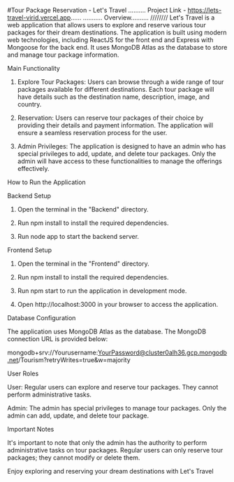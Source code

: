 #Tour Package Reservation - Let's Travel
..........
Project Link - https://lets-travel-virid.vercel.app......
...........
Overview..........
////////
Let's Travel is a web application that allows users to explore and reserve various tour packages for their dream destinations. The application is built using modern web technologies, including ReactJS for the front end and Express with Mongoose for the back end. It uses MongoDB Atlas as the database to store and manage tour package information.

Main Functionality

1. Explore Tour Packages: Users can browse through a wide range of tour packages available for different destinations. Each tour package will have details such as the destination name, description, image, and country.

2. Reservation: Users can reserve tour packages of their choice by providing their details and payment information. The application will ensure a seamless reservation process for the user.

3. Admin Privileges: The application is designed to have an admin who has special privileges to add, update, and delete tour packages. Only the admin will have access to these functionalities to manage the offerings effectively.

How to Run the Application

Backend Setup

1. Open the terminal in the "Backend" directory.

2. Run npm install to install the required dependencies.

3. Run node app to start the backend server.

Frontend Setup

1. Open the terminal in the "Frontend" directory.

2. Run npm install to install the required dependencies.

3. Run npm start to run the application in development mode.

4. Open http://localhost:3000 in your browser to access the application.

Database Configuration

The application uses MongoDB Atlas as the database. The MongoDB connection URL is provided below:

mongodb+srv://Yourusername:YourPassword@cluster0alh36.gcp.mongodb.net/Tourism?retryWrites=true&w=majority

User Roles

User: Regular users can explore and reserve tour packages. They cannot perform administrative tasks.

Admin: The admin has special privileges to manage tour packages. Only the admin can add, update, and delete tour package.

Important Notes

It's important to note that only the admin has the authority to perform administrative tasks on tour packages. Regular users can only reserve tour packages; they cannot modify or delete them.

Enjoy exploring and reserving your dream destinations with Let's Travel

